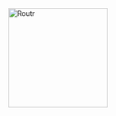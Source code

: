 <img width="200" alt="Routr" src="https://cdn2.iconfinder.com/data/icons/font-awesome/1792/map-signs-512.png">
